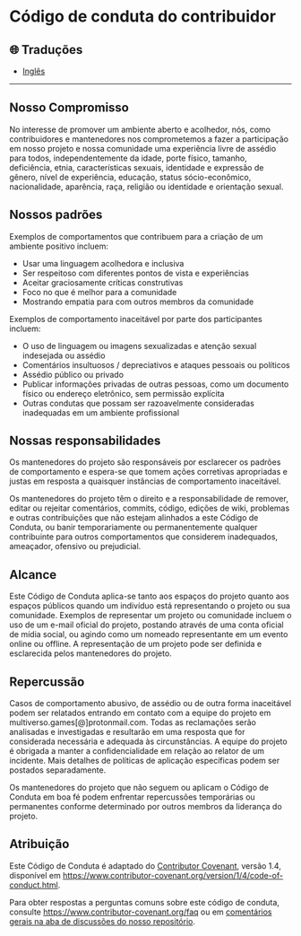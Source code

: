 # Código de conduta do contribuidor

## 🌐 Traduções

- [Inglês](./CODE_OF_CONDUCT.md)

---

## Nosso Compromisso

No interesse de promover um ambiente aberto e acolhedor, nós, como contribuidores e mantenedores nos comprometemos a fazer a participação em nosso projeto e nossa comunidade uma experiência livre de assédio para todos, independentemente da idade, porte físico, tamanho, deficiência, etnia, características sexuais, identidade e expressão de gênero, nível de experiência, educação, status sócio-econômico, nacionalidade, aparência, raça, religião ou identidade e orientação sexual.

## Nossos padrões

Exemplos de comportamentos que contribuem para a criação de um ambiente positivo incluem:

* Usar uma linguagem acolhedora e inclusiva
* Ser respeitoso com diferentes pontos de vista e experiências
* Aceitar graciosamente críticas construtivas
* Foco no que é melhor para a comunidade
* Mostrando empatia para com outros membros da comunidade

Exemplos de comportamento inaceitável por parte dos participantes incluem:

* O uso de linguagem ou imagens sexualizadas e atenção sexual indesejada
ou assédio
* Comentários insultuosos / depreciativos e ataques pessoais ou políticos
* Assédio público ou privado
* Publicar informações privadas de outras pessoas, como um documento físico ou endereço eletrônico, sem permissão explícita
* Outras condutas que possam ser razoavelmente consideradas inadequadas em um ambiente profissional

## Nossas responsabilidades

Os mantenedores do projeto são responsáveis por esclarecer os padrões de comportamento e espera-se que tomem ações corretivas apropriadas e justas em resposta a quaisquer instâncias de comportamento inaceitável.

Os mantenedores do projeto têm o direito e a responsabilidade de remover, editar ou rejeitar comentários, commits, código, edições de wiki, problemas e outras contribuições que não estejam alinhados a este Código de Conduta, ou banir temporariamente ou permanentemente qualquer contribuinte para outros comportamentos que considerem inadequados, ameaçador, ofensivo ou prejudicial.

## Alcance

Este Código de Conduta aplica-se tanto aos espaços do projeto quanto aos espaços públicos quando um indivíduo está representando o projeto ou sua comunidade. Exemplos de representar um projeto ou comunidade incluem o uso de um e-mail oficial do projeto, postando através de uma conta oficial de mídia social, ou agindo como um nomeado representante em um evento online ou offline. A representação de um projeto pode ser definida e esclarecida pelos mantenedores do projeto.

## Repercussão

Casos de comportamento abusivo, de assédio ou de outra forma inaceitável podem ser relatados entrando em contato com a equipe do projeto em multiverso.games[@]protonmail.com. Todas as reclamações serão analisadas e investigadas e resultarão em uma resposta que for considerada necessária e adequada às circunstâncias. A equipe do projeto é obrigada a manter a confidencialidade em relação ao relator de um incidente. Mais detalhes de políticas de aplicação específicas podem ser postados separadamente.

Os mantenedores do projeto que não seguem ou aplicam o Código de Conduta em boa  fé podem enfrentar repercussões temporárias ou permanentes conforme determinado por outros membros da liderança do projeto.

## Atribuição

Este Código de Conduta é adaptado do [Contributor Covenant][homepage], versão 1.4, disponível em <https://www.contributor-covenant.org/version/1/4/code-of-conduct.html>.

[homepage]: https://www.contributor-covenant.org

Para obter respostas a perguntas comuns sobre este código de conduta, consulte <https://www.contributor-covenant.org/faq> ou em [comentários gerais na aba de discussões do nosso repositório](https://github.com/multiversogames/pixel-universe/discussions/categories/general).

